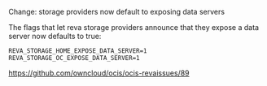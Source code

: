 Change: storage providers now default to exposing data servers

The flags that let reva storage providers announce that they expose a data server now defaults to true:

`REVA_STORAGE_HOME_EXPOSE_DATA_SERVER=1`
`REVA_STORAGE_OC_EXPOSE_DATA_SERVER=1`

https://github.com/owncloud/ocis/ocis-revaissues/89
